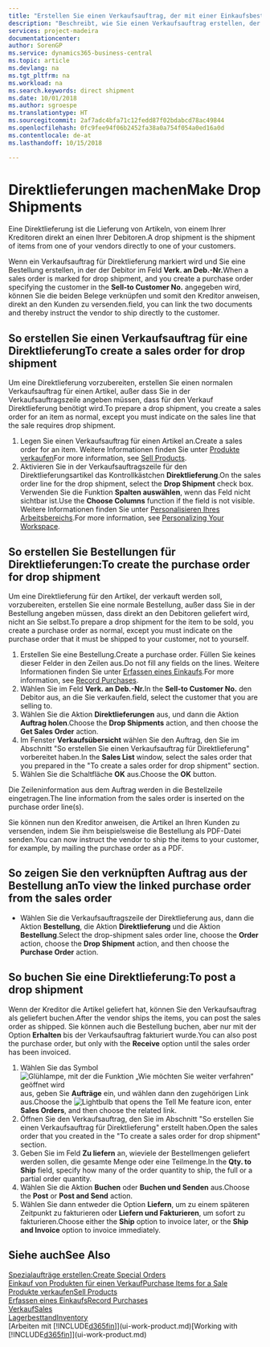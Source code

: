 ```yaml
---
title: "Erstellen Sie einen Verkaufsauftrag, der mit einer Einkaufsbestellung für eine direkte Lieferung verknüpft ist | Microsoft Docs"
description: "Beschreibt, wie Sie einen Verkaufsauftrag erstellen, der mit einer Bestellung verknüpft ist, um sicherzustellen, dass die Artikel vom Kreditor direkt an den Debitor versendet werden"
services: project-madeira
documentationcenter: 
author: SorenGP
ms.service: dynamics365-business-central
ms.topic: article
ms.devlang: na
ms.tgt_pltfrm: na
ms.workload: na
ms.search.keywords: direct shipment
ms.date: 10/01/2018
ms.author: sgroespe
ms.translationtype: HT
ms.sourcegitcommit: 2af7adc4bfa71c12fedd87f02bdabcd78ac49844
ms.openlocfilehash: 0fc9fee94f06b2452fa38a0a754f054a0ed16a0d
ms.contentlocale: de-at
ms.lasthandoff: 10/15/2018

---
```

# <a name="make-drop-shipments"></a><span data-ttu-id="781c5-103">Direktlieferungen machen</span><span class="sxs-lookup"><span data-stu-id="781c5-103">Make Drop Shipments</span></span>
<span data-ttu-id="781c5-104">Eine Direktlieferung ist die Lieferung von Artikeln, von einem Ihrer Kreditoren direkt an einen Ihrer Debitoren.</span><span class="sxs-lookup"><span data-stu-id="781c5-104">A drop shipment is the shipment of items from one of your vendors directly to one of your customers.</span></span>

<span data-ttu-id="781c5-105">Wenn ein Verkaufsauftrag für Direktlieferung markiert wird und Sie eine Bestellung erstellen, in der der Debitor im Feld **Verk. an Deb.-Nr.**</span><span class="sxs-lookup"><span data-stu-id="781c5-105">When a sales order is marked for drop shipment, and you create a purchase order specifying the customer in the **Sell-to Customer No.**</span></span> <span data-ttu-id="781c5-106">angegeben wird, können Sie die beiden Belege verknüpfen und somit den Kreditor anweisen, direkt an den Kunden zu versenden.</span><span class="sxs-lookup"><span data-stu-id="781c5-106">field, you can link the two documents and thereby instruct the vendor to ship directly to the customer.</span></span>

## <a name="to-create-a-sales-order-for-drop-shipment"></a><span data-ttu-id="781c5-107">So erstellen Sie einen Verkaufsauftrag für eine Direktlieferung</span><span class="sxs-lookup"><span data-stu-id="781c5-107">To create a sales order for drop shipment</span></span>
<span data-ttu-id="781c5-108">Um eine Direktlieferung vorzubereiten, erstellen Sie einen normalen Verkaufsauftrag für einen Artikel, außer dass Sie in der Verkaufsauftragszeile angeben müssen, dass für den Verkauf Direktlieferung benötigt wird.</span><span class="sxs-lookup"><span data-stu-id="781c5-108">To prepare a drop shipment, you create a sales order for an item as normal, except you must indicate on the sales line that the sale requires drop shipment.</span></span>

1. <span data-ttu-id="781c5-109">Legen Sie einen Verkaufsauftrag für einen Artikel an.</span><span class="sxs-lookup"><span data-stu-id="781c5-109">Create a sales order for an item.</span></span> <span data-ttu-id="781c5-110">Weitere Informationen finden Sie unter [Produkte verkaufen](sales-how-sell-products.md)</span><span class="sxs-lookup"><span data-stu-id="781c5-110">For more information, see [Sell Products](sales-how-sell-products.md).</span></span>
2. <span data-ttu-id="781c5-111">Aktivieren Sie in der Verkaufsauftragszeile für den Direktlieferungsartikel das Kontrollkästchen **Direktlieferung**.</span><span class="sxs-lookup"><span data-stu-id="781c5-111">On the sales order line for the drop shipment, select the **Drop Shipment** check box.</span></span> <span data-ttu-id="781c5-112">Verwenden Sie die Funktion **Spalten auswählen**, wenn das Feld nicht sichtbar ist.</span><span class="sxs-lookup"><span data-stu-id="781c5-112">Use the **Choose Columns** function if the field is not visible.</span></span> <span data-ttu-id="781c5-113">Weitere Informationen finden Sie unter [Personalisieren Ihres Arbeitsbereichs](ui-personalization-user.md).</span><span class="sxs-lookup"><span data-stu-id="781c5-113">For more information, see [Personalizing Your Workspace](ui-personalization-user.md).</span></span>

## <a name="to-create-the-purchase-order-for-drop-shipment"></a><span data-ttu-id="781c5-114">So erstellen Sie Bestellungen für Direktlieferungen:</span><span class="sxs-lookup"><span data-stu-id="781c5-114">To create the purchase order for drop shipment</span></span>
<span data-ttu-id="781c5-115">Um eine Direktlieferung für den Artikel, der verkauft werden soll, vorzubereiten, erstellen Sie eine normale Bestellung, außer dass Sie in der Bestellung angeben müssen, dass direkt an den Debitoren geliefert wird, nicht an Sie selbst.</span><span class="sxs-lookup"><span data-stu-id="781c5-115">To prepare a drop shipment for the item to be sold, you create a purchase order as normal, except you must indicate on the purchase order that it must be shipped to your customer, not to yourself.</span></span>

1. <span data-ttu-id="781c5-116">Erstellen Sie eine Bestellung.</span><span class="sxs-lookup"><span data-stu-id="781c5-116">Create a purchase order.</span></span> <span data-ttu-id="781c5-117">Füllen Sie keines dieser Felder in den Zeilen aus.</span><span class="sxs-lookup"><span data-stu-id="781c5-117">Do not fill any fields on the lines.</span></span> <span data-ttu-id="781c5-118">Weitere Informationen finden Sie unter [Erfassen eines Einkaufs](purchasing-how-record-purchases.md).</span><span class="sxs-lookup"><span data-stu-id="781c5-118">For more information, see [Record Purchases](purchasing-how-record-purchases.md).</span></span>
2. <span data-ttu-id="781c5-119">Wählen Sie im Feld **Verk. an Deb.-Nr.**</span><span class="sxs-lookup"><span data-stu-id="781c5-119">In the **Sell-to Customer No.**</span></span> <span data-ttu-id="781c5-120">den Debitor aus, an die Sie verkaufen.</span><span class="sxs-lookup"><span data-stu-id="781c5-120">field, select the customer that you are selling to.</span></span>
3. <span data-ttu-id="781c5-121">Wählen Sie die Aktion **Direktlieferungen** aus, und dann die Aktion **Auftrag holen**.</span><span class="sxs-lookup"><span data-stu-id="781c5-121">Choose the **Drop Shipments** action, and then choose the **Get Sales Order** action.</span></span>
4. <span data-ttu-id="781c5-122">Im Fenster **Verkaufsübersicht** wählen Sie den Auftrag, den Sie im Abschnitt "So erstellen Sie einen Verkaufsauftrag für Direktlieferung" vorbereitet haben.</span><span class="sxs-lookup"><span data-stu-id="781c5-122">In the **Sales List** window, select the sales order that you prepared in the "To create a sales order for drop shipment" section.</span></span>
5. <span data-ttu-id="781c5-123">Wählen Sie die Schaltfläche **OK** aus.</span><span class="sxs-lookup"><span data-stu-id="781c5-123">Choose the **OK** button.</span></span>

<span data-ttu-id="781c5-124">Die Zeileninformation aus dem Auftrag werden in die Bestellzeile eingetragen.</span><span class="sxs-lookup"><span data-stu-id="781c5-124">The line information from the sales order is inserted on the purchase order line(s).</span></span>

<span data-ttu-id="781c5-125">Sie können nun den Kreditor anweisen, die Artikel an Ihren Kunden zu versenden, indem Sie ihm beispielsweise die Bestellung als PDF-Datei senden.</span><span class="sxs-lookup"><span data-stu-id="781c5-125">You can now instruct the vendor to ship the items to your customer, for example, by mailing the purchase order as a PDF.</span></span>     

## <a name="to-view-the-linked-purchase-order-from-the-sales-order"></a><span data-ttu-id="781c5-126">So zeigen Sie den verknüpften Auftrag aus der Bestellung an</span><span class="sxs-lookup"><span data-stu-id="781c5-126">To view the linked purchase order from the sales order</span></span>
* <span data-ttu-id="781c5-127">Wählen Sie die Verkaufsauftragszeile der Direktlieferung aus, dann die Aktion **Bestellung**, die Aktion **Direktlieferung** und die Aktion **Bestellung**.</span><span class="sxs-lookup"><span data-stu-id="781c5-127">Select the drop-shipment sales order line, choose the **Order** action, choose the **Drop Shipment** action, and then choose the **Purchase Order** action.</span></span>

## <a name="to-post-a-drop-shipment"></a><span data-ttu-id="781c5-128">So buchen Sie eine Direktlieferung:</span><span class="sxs-lookup"><span data-stu-id="781c5-128">To post a drop shipment</span></span>
<span data-ttu-id="781c5-129">Wenn der Kreditor die Artikel geliefert hat, können Sie den Verkaufsauftrag als geliefert buchen.</span><span class="sxs-lookup"><span data-stu-id="781c5-129">After the vendor ships the items, you can post the sales order as shipped.</span></span> <span data-ttu-id="781c5-130">Sie können auch die Bestellung buchen, aber nur mit der Option **Erhalten** bis der Verkaufsauftrag fakturiert wurde.</span><span class="sxs-lookup"><span data-stu-id="781c5-130">You can also post the purchase order, but only with the **Receive** option until the sales order has been invoiced.</span></span>

1. <span data-ttu-id="781c5-131">Wählen Sie das Symbol ![Glühlampe, mit der die Funktion „Wie möchten Sie weiter verfahren“ geöffnet wird](media/ui-search/search_small.png "Wie möchten Sie weiter verfahren?") aus, geben Sie **Aufträge** ein, und wählen dann den zugehörigen Link aus.</span><span class="sxs-lookup"><span data-stu-id="781c5-131">Choose the ![Lightbulb that opens the Tell Me feature](media/ui-search/search_small.png "Tell me what you want to do") icon, enter **Sales Orders**, and then choose the related link.</span></span>
2. <span data-ttu-id="781c5-132">Öffnen Sie den Verkaufsauftrag, den Sie im Abschnitt "So erstellen Sie einen Verkaufsauftrag für Direktlieferung" erstellt haben.</span><span class="sxs-lookup"><span data-stu-id="781c5-132">Open the sales order that you created in the "To create a sales order for drop shipment" section.</span></span>
3. <span data-ttu-id="781c5-133">Geben Sie im Feld **Zu liefern** an, wieviele der Bestellmengen geliefert werden sollen, die gesamte Menge oder eine Teilmenge.</span><span class="sxs-lookup"><span data-stu-id="781c5-133">In the **Qty. to Ship** field, specify how many of the order quantity to ship, the full or a partial order quantity.</span></span>
4. <span data-ttu-id="781c5-134">Wählen Sie die Aktion **Buchen** oder **Buchen und Senden** aus.</span><span class="sxs-lookup"><span data-stu-id="781c5-134">Choose the **Post** or **Post and Send** action.</span></span>
5. <span data-ttu-id="781c5-135">Wählen Sie dann entweder die Option **Liefern**, um zu einem späteren Zeitpunkt zu fakturieren oder **Liefern und Fakturieren**, um sofort zu fakturieren.</span><span class="sxs-lookup"><span data-stu-id="781c5-135">Choose either the **Ship** option to invoice later, or the **Ship and Invoice** option to invoice immediately.</span></span>

## <a name="see-also"></a><span data-ttu-id="781c5-136">Siehe auch</span><span class="sxs-lookup"><span data-stu-id="781c5-136">See Also</span></span>
[<span data-ttu-id="781c5-137">Spezialaufträge erstellen:</span><span class="sxs-lookup"><span data-stu-id="781c5-137">Create Special Orders</span></span>](sales-how-to-create-special-orders.md)  
[<span data-ttu-id="781c5-138">Einkauf von Produkten für einen Verkauf</span><span class="sxs-lookup"><span data-stu-id="781c5-138">Purchase Items for a Sale</span></span>](purchasing-how-purchase-products-sale.md)  
[<span data-ttu-id="781c5-139">Produkte verkaufen</span><span class="sxs-lookup"><span data-stu-id="781c5-139">Sell Products</span></span>](sales-how-sell-products.md)  
[<span data-ttu-id="781c5-140">Erfassen eines Einkaufs</span><span class="sxs-lookup"><span data-stu-id="781c5-140">Record Purchases</span></span>](purchasing-how-record-purchases.md)  
[<span data-ttu-id="781c5-141">Verkauf</span><span class="sxs-lookup"><span data-stu-id="781c5-141">Sales</span></span>](sales-manage-sales.md)  
[<span data-ttu-id="781c5-142">Lagerbesttand</span><span class="sxs-lookup"><span data-stu-id="781c5-142">Inventory</span></span>](inventory-manage-inventory.md)  
<span data-ttu-id="781c5-143">[Arbeiten mit [!INCLUDE[d365fin](includes/d365fin_md.md)]](ui-work-product.md)</span><span class="sxs-lookup"><span data-stu-id="781c5-143">[Working with [!INCLUDE[d365fin](includes/d365fin_md.md)]](ui-work-product.md)</span></span>

